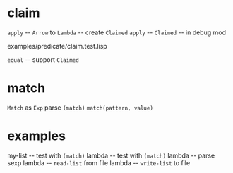 # claim

`apply` -- `Arrow` to `Lambda` -- create `Claimed`
`apply` -- `Claimed` -- in debug mod

examples/predicate/claim.test.lisp

`equal` -- support `Claimed`

# match

`Match` as `Exp`
parse `(match)`
`match(pattern, value)`

# examples

my-list -- test with `(match)`
lambda -- test with `(match)`
lambda -- parse sexp
lambda -- `read-list` from file
lambda -- `write-list` to file
